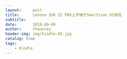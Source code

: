 ```yaml
---
layout:     post   				    
title:      Lenovo ZUK Z2 PRO上手锤子Smartisan OS体验 				
subtitle:   
date:       2018-09-09				
author:     Chauncey 						
header-img: img/kindle-02.jpg 	
catalog: true 						
tags:							
    - Kindle
---
```

